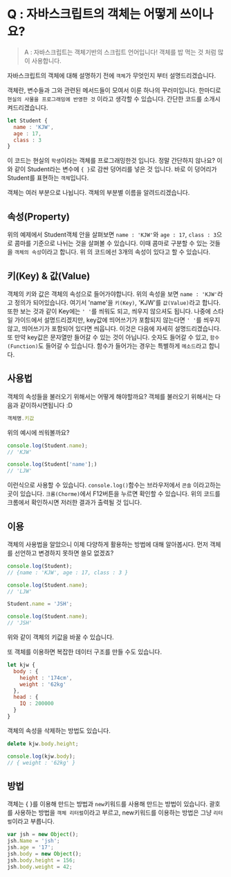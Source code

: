# Q : 자바스크립트의 객체는 어떻게 쓰이나요?

> A : 자바스크립트는 객체기반의 스크립트 언어입니다! 객체를 밥 먹는 것 처럼 많이 사용합니다.

자바스크립트의 객체에 대해 설명하기 전에 `객체`가 무엇인지 부터 설명드리겠습니다.

객체란, 변수들과 그와 관련된 메서드들이 모여서 이룬 하나의 꾸러미입니다. 한마디로 `현실의 사물을 프로그래밍에 반영한 것` 이라고 생각할 수 있습니다. 간단한 코드를 소개시켜드리겠습니다.

```javascript
let Student {
  name : 'KJW',
  age : 17,
  class : 3
}
```
이 코드는 현실의 `학생`이라는 객체를 프로그래밍한것 입니다. 정말 간단하지 않나요? 이와 같이 Student라는 변수에 `{ }`로 감싼 덩어리를 넣은 것 입니다. 바로 이 덩어리가 Student를 표현하는 `객체`입니다. 

객체는 여러 부분으로 나뉩니다. 객체의 부분별 이름을 알려드리겠습니다.

## 속성(Property)
위의 예제에서 Student객체 안을 살펴보면 `name : 'KJW'`와 `age : 17`, `class : 3`으로 콤마를 기준으로 나뉘는 것을 살펴볼 수 있습니다. 이때 콤마로 구분할 수 있는 것들을 `객체의 속성`이라고 합니다. 위 의 코드에선 3개의 속성이 있다고 할 수 있습니다. 

## 키(Key) & 값(Value)
객체의 키와 값은 객체의 속성으로 들어가야합니다. 위의 속성을 보면 `name : 'KJW'`라고 정의가 되어있습니다. 여기서 'name'을 `키(Key)`, 'KJW'를 `값(Value)`라고 합니다. 또한 보는 것과 같이 Key에는 `' '`를 씌워도 되고, 씌우지 않으셔도 됩니다. 나중에 스타일 가이드에서 설명드리겠지만, key값에 띄어쓰기가 포함되지 않는다면 `' '`를 씌우지 않고, 띄어쓰기가 포함되어 있다면 씌웁니다. 이것은 다음에 자세히 설명드리겠습니다. 또 만약 key값은 문자열만 들어갈 수 있는 것이 아닙니다. 숫자도 들어갈 수 있고, `함수(Function)`도 들어갈 수 있습니다. 함수가 들어가는 경우는 특별하게 `메소드`라고 합니다.

## 사용법
객체의 속성들을 불러오기 위해서는 어떻게 해야할까요? 객체를 불러오기 위해서는 다음과 같이하시면됩니다 :D
```javascript
객체명.키값
```
위의 예시에 씌워볼까요?
```javascript
console.log(Student.name);
// 'KJW'

console.log(Student['name'];)
// 'LJW'
```
이런식으로 사용할 수 있습니다. `console.log()`함수는 브라우저에서 `콘솔` 이라고하는곳이 있습니다. `크롬(Chorme)`에서 F12버튼을 누르면 확인할 수 있습니다. 위의 코드를 크롬에서 확인하시면 저러한 결과가 출력될 것 입니다.

## 이용
객체의 사용법을 알았으니 이제 다양하게 활용하는 방법에 대해 알아봅시다. 먼저 객체를 선언하고 변경하지 못하면 쓸모 없겠죠?

```javascript
console.log(Student);
// {name : 'KJW', age : 17, class : 3 }

console.log(Student.name);
// 'LJW'

Student.name = 'JSH';

console.log(Student.name);
// 'JSH'
``` 
위와 같이 객체의 키값을 바꿀 수 있습니다.

또 객체를 이용하면 복잡한 데이터 구조를 만들 수도 있습니다.
```javascript
let kjw {
  body : {
    height : '174cm',
    weight : '62kg'
  },
  head : {
    IQ : 200000
  }
}
```

객체의 속성을 삭제하는 방법도 있습니다.
```javascript
delete kjw.body.height;

console.log(kjw.body);
// { weight : '62kg' }
```

## 방법
객체는 { }를 이용해 만드는 방법과 `new`키워드를 사용해 만드는 방법이 있습니다. 괄호를 사용하는 방법을 `객체 리터럴`이라고 부르고, new키워드를 이용하는 방법은 그냥 `리터럴`이라고 부릅니다.

```javascript
var jsh = new Object();
jsh.Name = 'jsh';
jsh.age = '17';
jsh.body = new Object();
jsh.body.height = 156;
jsh.body.weight = 42;
```